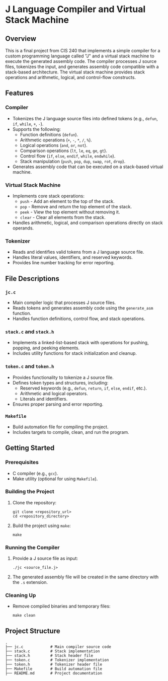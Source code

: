 # J Language Compiler and Virtual Stack Machine

## Overview

This is a final project from CIS 240 that implements a simple compiler for a custom programming language called "J" and a virtual stack machine to execute the generated assembly code. The compiler processes J source files, tokenizes the input, and generates assembly code compatible with a stack-based architecture. The virtual stack machine provides stack operations and arithmetic, logical, and control-flow constructs.

## Features

### Compiler
- Tokenizes the J language source files into defined tokens (e.g., `defun`, `if`, `while`, `+`, `-`).
- Supports the following:
  - Function definitions (`defun`).
  - Arithmetic operations (`+`, `-`, `*`, `/`, `%`).
  - Logical operations (`and`, `or`, `not`).
  - Comparison operations (`lt`, `le`, `eq`, `ge`, `gt`).
  - Control flow (`if`, `else`, `endif`, `while`, `endwhile`).
  - Stack manipulation (`push`, `pop`, `dup`, `swap`, `rot`, `drop`).
- Generates assembly code that can be executed on a stack-based virtual machine.

### Virtual Stack Machine
- Implements core stack operations:
  - `push` - Add an element to the top of the stack.
  - `pop` - Remove and return the top element of the stack.
  - `peek` - View the top element without removing it.
  - `clear` - Clear all elements from the stack.
- Handles arithmetic, logical, and comparison operations directly on stack operands.

### Tokenizer
- Reads and identifies valid tokens from a J language source file.
- Handles literal values, identifiers, and reserved keywords.
- Provides line number tracking for error reporting.

## File Descriptions

### `jc.c`
- Main compiler logic that processes J source files.
- Reads tokens and generates assembly code using the `generate_asm` function.
- Handles function definitions, control flow, and stack operations.

### `stack.c` and `stack.h`
- Implements a linked-list-based stack with operations for pushing, popping, and peeking elements.
- Includes utility functions for stack initialization and cleanup.

### `token.c` and `token.h`
- Provides functionality to tokenize a J source file.
- Defines token types and structures, including:
  - Reserved keywords (e.g., `defun`, `return`, `if`, `else`, `endif`, etc.).
  - Arithmetic and logical operators.
  - Literals and identifiers.
- Ensures proper parsing and error reporting.

### `Makefile`
- Build automation file for compiling the project.
- Includes targets to compile, clean, and run the program.

## Getting Started

### Prerequisites
- C compiler (e.g., `gcc`).
- Make utility (optional for using `Makefile`).

### Building the Project
1. Clone the repository:
   
   ```
   git clone <repository_url>
   cd <repository_directory>
   ```
3. Build the project using `make`:
   
   ```
   make
   ```

### Running the Compiler
1. Provide a J source file as input:
   
   ```
   ./jc <source_file.j>
   ```
3. The generated assembly file will be created in the same directory with the `.s` extension.

### Cleaning Up
- Remove compiled binaries and temporary files:
  
  ```
  make clean
  ```

## Project Structure
```
.
├── jc.c            # Main compiler source code
├── stack.c         # Stack implementation
├── stack.h         # Stack header file
├── token.c         # Tokenizer implementation
├── token.h         # Tokenizer header file
├── Makefile        # Build automation file
├── README.md       # Project documentation
```
